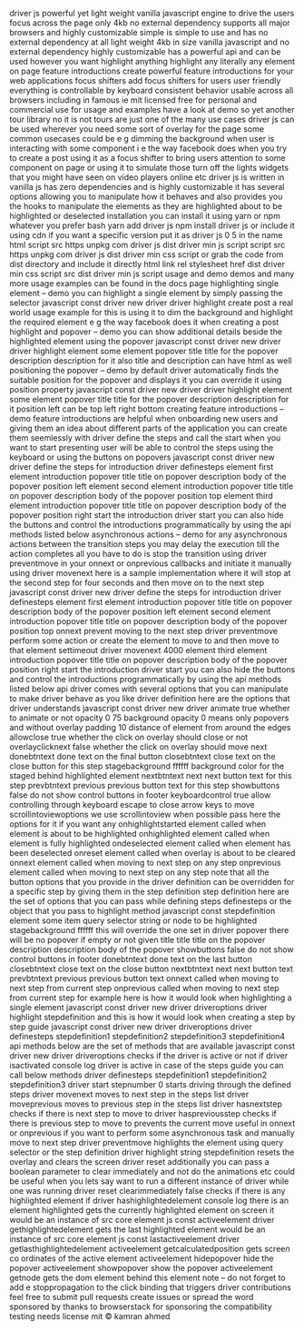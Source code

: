 driver js powerful yet light weight vanilla javascript engine to drive the users focus across the page only 4kb no external dependency supports all major browsers and highly customizable simple is simple to use and has no external dependency at all light weight 4kb in size vanilla javascript and no external dependency highly customizable has a powerful api and can be used however you want highlight anything highlight any literally any element on page feature introductions create powerful feature introductions for your web applications focus shifters add focus shifters for users user friendly everything is controllable by keyboard consistent behavior usable across all browsers including in famous ie mit licensed free for personal and commercial use for usage and examples have a look at demo so yet another tour library no it is not tours are just one of the many use cases driver js can be used wherever you need some sort of overlay for the page some common usecases could be e g dimming the background when user is interacting with some component i e the way facebook does when you try to create a post using it as a focus shifter to bring users attention to some component on page or using it to simulate those turn off the lights widgets that you might have seen on video players online etc driver js is written in vanilla js has zero dependencies and is highly customizable it has several options allowing you to manipulate how it behaves and also provides you the hooks to manipulate the elements as they are highlighted about to be highlighted or deselected installation you can install it using yarn or npm whatever you prefer bash yarn add driver js npm install driver js or include it using cdn if you want a specific version put it as driver js 0 5 in the name html script src https unpkg com driver js dist driver min js script script src https unpkg com driver js dist driver min css script or grab the code from dist directory and include it directly html link rel stylesheet href dist driver min css script src dist driver min js script usage and demo demos and many more usage examples can be found in the docs page highlighting single element – demo you can highlight a single element by simply passing the selector javascript const driver new driver driver highlight create post a real world usage example for this is using it to dim the background and highlight the required element e g the way facebook does it when creating a post highlight and popover – demo you can show additional details beside the highlighted element using the popover javascript const driver new driver driver highlight element some element popover title title for the popover description description for it also title and description can have html as well positioning the popover – demo by default driver automatically finds the suitable position for the popover and displays it you can override it using position property javascript const driver new driver driver highlight element some element popover title title for the popover description description for it position left can be top left right bottom creating feature introductions – demo feature introductions are helpful when onboarding new users and giving them an idea about different parts of the application you can create them seemlessly with driver define the steps and call the start when you want to start presenting user will be able to control the steps using the keyboard or using the buttons on popovers javascript const driver new driver define the steps for introduction driver definesteps element first element introduction popover title title on popover description body of the popover position left element second element introduction popover title title on popover description body of the popover position top element third element introduction popover title title on popover description body of the popover position right start the introduction driver start you can also hide the buttons and control the introductions programmatically by using the api methods listed below asynchronous actions – demo for any asynchronous actions between the transition steps you may delay the execution till the action completes all you have to do is stop the transition using driver preventmove in your onnext or onprevious callbacks and initiate it manually using driver movenext here is a sample implementation where it will stop at the second step for four seconds and then move on to the next step javascript const driver new driver define the steps for introduction driver definesteps element first element introduction popover title title on popover description body of the popover position left element second element introduction popover title title on popover description body of the popover position top onnext prevent moving to the next step driver preventmove perform some action or create the element to move to and then move to that element settimeout driver movenext 4000 element third element introduction popover title title on popover description body of the popover position right start the introduction driver start you can also hide the buttons and control the introductions programmatically by using the api methods listed below api driver comes with several options that you can manipulate to make driver behave as you like driver definition here are the options that driver understands javascript const driver new driver animate true whether to animate or not opacity 0 75 background opacity 0 means only popovers and without overlay padding 10 distance of element from around the edges allowclose true whether the click on overlay should close or not overlayclicknext false whether the click on overlay should move next donebtntext done text on the final button closebtntext close text on the close button for this step stagebackground ffffff background color for the staged behind highlighted element nextbtntext next next button text for this step prevbtntext previous previous button text for this step showbuttons false do not show control buttons in footer keyboardcontrol true allow controlling through keyboard escape to close arrow keys to move scrollintoviewoptions we use scrollintoview when possible pass here the options for it if you want any onhighlightstarted element called when element is about to be highlighted onhighlighted element called when element is fully highlighted ondeselected element called when element has been deselected onreset element called when overlay is about to be cleared onnext element called when moving to next step on any step onprevious element called when moving to next step on any step note that all the button options that you provide in the driver definition can be overridden for a specific step by giving them in the step definition step definition here are the set of options that you can pass while defining steps definesteps or the object that you pass to highlight method javascript const stepdefinition element some item query selector string or node to be highlighted stagebackground ffffff this will override the one set in driver popover there will be no popover if empty or not given title title title on the popover description description body of the popover showbuttons false do not show control buttons in footer donebtntext done text on the last button closebtntext close text on the close button nextbtntext next next button text prevbtntext previous previous button text onnext called when moving to next step from current step onprevious called when moving to next step from current step for example here is how it would look when highlighting a single element javascript const driver new driver driveroptions driver highlight stepdefinition and this is how it would look when creating a step by step guide javascript const driver new driver driveroptions driver definesteps stepdefinition1 stepdefinition2 stepdefinition3 stepdefinition4 api methods below are the set of methods that are available javascript const driver new driver driveroptions checks if the driver is active or not if driver isactivated console log driver is active in case of the steps guide you can call below methods driver definesteps stepdefinition1 stepdefinition2 stepdefinition3 driver start stepnumber 0 starts driving through the defined steps driver movenext moves to next step in the steps list driver moveprevious moves to previous step in the steps list driver hasnextstep checks if there is next step to move to driver haspreviousstep checks if there is previous step to move to prevents the current move useful in onnext or onprevious if you want to perform some asynchronous task and manually move to next step driver preventmove highlights the element using query selector or the step definition driver highlight string stepdefinition resets the overlay and clears the screen driver reset additionally you can pass a boolean parameter to clear immediately and not do the animations etc could be useful when you lets say want to run a different instance of driver while one was running driver reset clearimmediately false checks if there is any highlighted element if driver hashighlightedelement console log there is an element highlighted gets the currently highlighted element on screen it would be an instance of src core element js const activeelement driver gethighlightedelement gets the last highlighted element would be an instance of src core element js const lastactiveelement driver getlasthighlightedelement activeelement getcalculatedposition gets screen co ordinates of the active element activeelement hidepopover hide the popover activeelement showpopover show the popover activeelement getnode gets the dom element behind this element note – do not forget to add e stoppropagation to the click binding that triggers driver contributions feel free to submit pull requests create issues or spread the word sponsored by thanks to browserstack for sponsoring the compatibility testing needs license mit © kamran ahmed